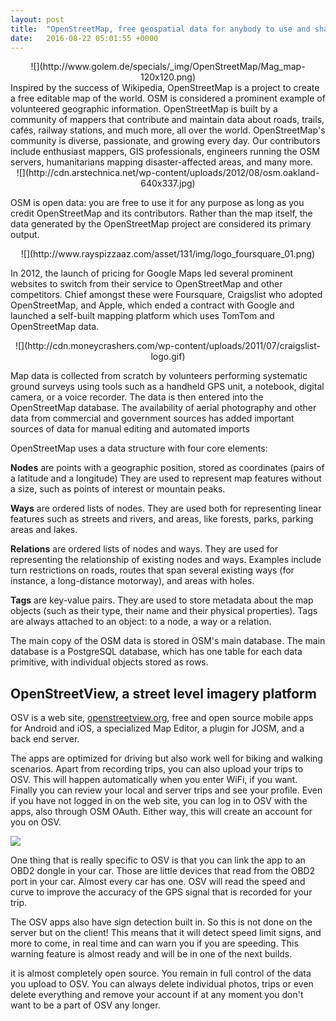 ```yaml
---
layout: post
title:  "OpenStreetMap, free geospatial data for anybody to use and share"
date:   2016-08-22 05:01:55 +0000
---
```


<center>  ![](http://www.golem.de/specials/_img/OpenStreetMap/Mag_map-120x120.png)
 </center>
Inspired by the success of Wikipedia, OpenStreetMap is a project to create a free editable map of the world. OSM is considered a prominent example of volunteered geographic information. OpenStreetMap is built by a community of mappers that contribute and maintain data about roads, trails, cafés, railway stations, and much more, all over the world. OpenStreetMap's community is diverse, passionate, and growing every day. Our contributors include enthusiast mappers, GIS professionals, engineers running the OSM servers, humanitarians mapping disaster-affected areas, and many more.

 <center> ![](http://cdn.arstechnica.net/wp-content/uploads/2012/08/osm.oakland-640x337.jpg) </center>

OSM is open data: you are free to use it for any purpose as long as you credit OpenStreetMap and its contributors. Rather than the map itself, the data generated by the OpenStreetMap project are considered its primary output.

  <center>      ![](http://www.rayspizzaaz.com/asset/131/img/logo_foursquare_01.png)   </center>

In 2012, the launch of pricing for Google Maps led several prominent websites to switch from their service to OpenStreetMap and other competitors. Chief amongst these were Foursquare, Craigslist who adopted OpenStreetMap, and Apple, which ended a contract with Google and launched a self-built mapping platform which uses TomTom and OpenStreetMap data.


 <center>   ![](http://cdn.moneycrashers.com/wp-content/uploads/2011/07/craigslist-logo.gif) </center>
 
 Map data is collected from scratch by volunteers performing systematic ground surveys using tools such as a handheld GPS unit, a notebook, digital camera, or a voice recorder. The data is then entered into the OpenStreetMap database. The availability of aerial photography and other data from commercial and government sources has added important sources of data for manual editing and automated imports
 
 
OpenStreetMap uses a data structure with four core elements:

<strong>Nodes</strong> are points with a geographic position, stored as coordinates (pairs of a latitude and a longitude)   They are used to represent map features without a size, such as points of interest or mountain peaks.

<strong>Ways</strong> are ordered lists of nodes. They are used both for representing linear features such as streets and rivers, and areas, like forests, parks, parking areas and lakes.

<strong>Relations</strong> are ordered lists of nodes and ways. They are used for representing the relationship of existing nodes and ways. Examples include turn restrictions on roads, routes that span several existing ways (for instance, a long-distance motorway), and areas with holes.

<strong>Tags</strong> are key-value pairs. They are used to store metadata about the map objects (such as their type, their name and their physical properties). Tags are always attached to an object: to a node, a way or a relation.

The main copy of the OSM data is stored in OSM's main database. The main database is a PostgreSQL database, which has one table for each data primitive, with individual objects stored as rows. 
  
	
	          
 ## OpenStreetView, a street level imagery platform
 OSV is a web site, [openstreetview.org](http://openstreetview.org), free and open source mobile apps for Android and iOS, a specialized Map Editor, a plugin for JOSM, and a back end server.
 
The apps are optimized for driving but also work well for biking and walking scenarios. Apart from recording trips, you can also upload your trips to OSV. This will happen automatically when you enter WiFi, if you want. Finally you can review your local and server trips and see your profile. Even if you have not logged in on the web site, you can log in to OSV with the apps, also through OSM OAuth. Either way, this will create an account for you on OSV.

![](http://thumbs.ebaystatic.com/d/l225/m/mONUnGGEcZQfIECCzwRxM7Q.jpg)

One thing that is really specific to OSV is that you can link the app to an OBD2 dongle in your car. Those are little devices that read from the OBD2 port in your car. Almost every car has one. OSV will read the speed and curve to improve the accuracy of the GPS signal that is recorded for your trip.

The OSV apps also have sign detection built in. So this is not done on the server but on the client! This means that it will detect speed limit signs, and more to come, in real time and can warn you if you are speeding. This warning feature is almost ready and will be in one of the next builds.

it is almost completely open source. You remain in full control of the data you upload to OSV. You can always delete individual photos, trips or even delete everything and remove your account if at any moment you don't want to be a part of OSV any longer.
